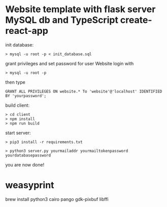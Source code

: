 # Website template with flask server MySQL db and TypeScript create-react-app
init database:

`> mysql -u root -p < init_database.sql `

grant privileges and set password for user Website
login with
```
> mysql -u root -p
```
then type
```
GRANT ALL PRIVILEGES ON website.* To 'website'@'localhost' IDENTIFIED BY 'yourpassword';
```

build client:

```
> cd client
> npm install
> npm run build
```

start server:

`> pip3 install -r requirements.txt`

`> python3 server.py yourmailaddr yourmailtokenpassword yourdatabasepassword`

you are now done!

# weasyprint
brew install python3 cairo pango gdk-pixbuf libffi
